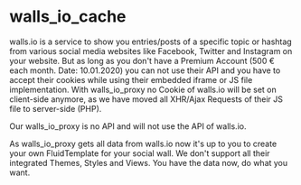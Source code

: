 # walls_io_cache

walls.io is a service to show you entries/posts of a specific topic or hashtag from various social media websites
like Facebook, Twitter and Instagram on your website. But as long as you don't have a
Premium Account (500 € each month. Date: 10.01.2020) you can not use their API and you have to accept their cookies
while using their embedded iframe or JS file implementation. With walls_io_proxy no Cookie of walls.io will be set
on client-side anymore, as we have moved all XHR/Ajax Requests of their JS file to server-side (PHP).

Our walls_io_proxy is no API and will not use the API of walls.io.

As walls_io_proxy gets all data from walls.io now it's up to you to create your own FluidTemplate for your
social wall. We don't support all their integrated Themes, Styles and Views. You have the data now, do what you want.
